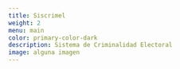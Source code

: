```yaml
---
title: Siscrimel
weight: 2
menu: main
color: primary-color-dark
description: Sistema de Criminalidad Electoral
image: alguna imagen
---
```

